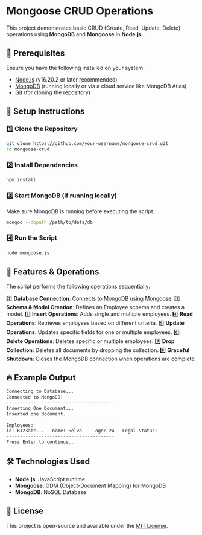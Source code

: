 # Mongoose CRUD Operations

This project demonstrates basic CRUD (Create, Read, Update, Delete) operations using **MongoDB** and **Mongoose** in **Node.js**.

## 📌 Prerequisites

Ensure you have the following installed on your system:

- [Node.js](https://nodejs.org/) (v16.20.2 or later recommended)
- [MongoDB](https://www.mongodb.com/) (running locally or via a cloud service like MongoDB Atlas)
- [Git](https://git-scm.com/) (for cloning the repository)

## 🚀 Setup Instructions

### 1️⃣ Clone the Repository
```sh
git clone https://github.com/your-username/mongoose-crud.git
cd mongoose-crud
```

### 2️⃣ Install Dependencies
```sh
npm install
```

### 3️⃣ Start MongoDB (if running locally)
Make sure MongoDB is running before executing the script.
```sh
mongod --dbpath /path/to/data/db
```

### 4️⃣ Run the Script
```sh
node mongoose.js
```

## 📜 Features & Operations

The script performs the following operations sequentially:

1️⃣ **Database Connection**: Connects to MongoDB using Mongoose.
2️⃣ **Schema & Model Creation**: Defines an Employee schema and creates a model.
3️⃣ **Insert Operations**: Adds single and multiple employees.
4️⃣ **Read Operations**: Retrieves employees based on different criteria.
5️⃣ **Update Operations**: Updates specific fields for one or multiple employees.
6️⃣ **Delete Operations**: Deletes specific or multiple employees.
7️⃣ **Drop Collection**: Deletes all documents by dropping the collection.
8️⃣ **Graceful Shutdown**: Closes the MongoDB connection when operations are complete.

## 🔥 Example Output
```sh
Connecting to Database...
Connected to MongoDB!
----------------------------------------
Inserting One Document...
Inserted one document.
----------------------------------------
Employees:
id: 6123abc... - name: Selva   - age: 24 - Legal status: 
----------------------------------------
Press Enter to continue...
```

## 🛠 Technologies Used
- **Node.js**: JavaScript runtime
- **Mongoose**: ODM (Object-Document Mapping) for MongoDB
- **MongoDB**: NoSQL Database

## 📝 License
This project is open-source and available under the [MIT License](LICENSE).

